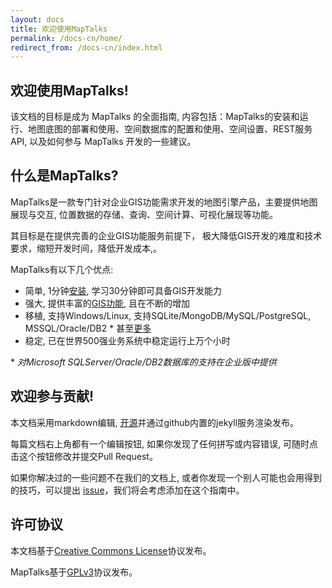 ```yaml
---
layout: docs
title: 欢迎使用MapTalks
permalink: /docs-cn/home/
redirect_from: /docs-cn/index.html
---
```


## 欢迎使用MapTalks!

该文档的目标是成为 MapTalks 的全面指南,  内容包括：MapTalks的安装和运行、地图底图的部署和使用、空间数据库的配置和使用、空间设置、REST服务API, 以及如何参与 MapTalks 开发的一些建议。

## 什么是MapTalks?

MapTalks是一款专门针对企业GIS功能需求开发的地图引擎产品，主要提供地图展现与交互, 位置数据的存储、查询、空间计算、可视化展现等功能。

其目标是在提供完善的企业GIS功能服务前提下， 极大降低GIS开发的难度和技术要求，缩短开发时间，降低开发成本,。

MapTalks有以下几个优点:

* 简单, 1分钟[安装](http://www.foo.com), 学习30分钟即可具备GIS开发能力 
* 强大, 提供丰富的[GIS功能](http://www.foo.com), 且在不断的增加
* 移植, 支持Windows/Linux, 支持SQLite/MongoDB/MySQL/PostgreSQL, MSSQL/Oracle/DB2 \* 甚至[更多](roadmap.html)
* 稳定, 已在世界500强业务系统中稳定运行上万个小时

\* *对Microsoft SQLServer/Oracle/DB2数据库的支持在企业版中提供*

## 欢迎参与贡献!

本文档采用markdown编辑, [开源](http://www.github.com/MapTalks/docs.maptalks.org)并通过github内置的jekyll服务渲染发布。 

每篇文档右上角都有一个编辑按钮, 如果你发现了任何拼写或内容错误, 可随时点击这个按钮修改并提交Pull Request。

如果你解决过的一些问题不在我们的文档上, 或者你发现一个别人可能也会用得到的技巧，可以提出 [issue](http://www.github.com/MapTalks/docs.maptalks.org/issues)，我们将会考虑添加在这个指南中。

## 许可协议

本文档基于[Creative Commons License](http://creativecommons.org/licenses/by-nc-sa/3.0/)协议发布。

MapTalks基于[GPLv3](http://gplv3.fsf.org/)协议发布。